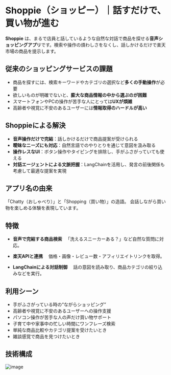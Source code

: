 # Shoppie（ショッピー）｜話すだけで、買い物が進む

**Shoppie** は、まるで店員と話しているような自然な対話で商品を探せる**音声ショッピングアプリ**です。検索や操作の煩わしさをなくし、話しかけるだけで楽天市場の商品を提示します。

## 従来のショッピングサービスの課題

* 商品を探すには、検索キーワードやカテゴリの選択など**多くの手動操作**が必要
* 欲しいものが明確でないと、**膨大な商品情報の中から選ぶのが困難**
* スマートフォンやPCの操作が苦手な人にとっては**UXが煩雑**
* 高齢者や視覚に不安のあるユーザーには**情報取得のハードルが高い**

## Shoppieによる解決

* **音声操作だけで完結**：話しかけるだけで商品提案が受けられる
* **曖昧なニーズにも対応**：自然言語でのやりとりを通じて意図を汲み取る
* **操作レスなUI**：ボタン操作やタイピングを排除し、手がふさがっていても使える
* **対話エージェントによる文脈把握**：LangChainを活用し、発言の前後関係も考慮して最適な提案を実現

## アプリ名の由来

「Chatty（おしゃべり）」と「Shopping（買い物）」の造語。
会話しながら買い物を楽しめる体験を表現しています。

## 特徴

* **音声で完結する商品検索**
  　「洗えるスニーカーある？」など自然な質問に対応。

* **楽天APIと連携**
  　価格・画像・レビュー数・アフィリエイトリンクを取得。

* **LangChainによる対話制御**
  　話の意図を読み取り、商品カテゴリの絞り込みなどを実行。

## 利用シーン

* 手がふさがっている時の“ながらショッピング”
* 高齢者や視覚に不安のあるユーザーへの操作支援
* パソコン操作が苦手な人の声だけ買い物サポート
* 子育て中や家事中の忙しい時間にワンフレーズ検索
* 単純な商品比較やカテゴリ提案を受けたいとき
* 雑談感覚で商品を見つけたいとき

## 技術構成
![image](https://github.com/user-attachments/assets/dc71d81f-16c1-44c0-886d-645c55c79b77)

